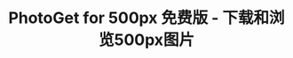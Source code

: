 ---
description: 浏览500px的图片。用下来速度比官方的app快。
layout: post
results:
- primaryGenreName: Photo & Video
  version: '1.0'
  trackViewUrl: https://itunes.apple.com/cn/app/photoget-for-500px-mian-fei/id657223970?mt=8&uo=4
  artworkUrl100: http://a1264.phobos.apple.com/us/r1000/010/Purple2/v4/7d/6f/86/7d6f8648-2f13-83a7-5389-a0c667479132/mzl.jdgtacgw.png
  artworkUrl60: http://a1698.phobos.apple.com/us/r1000/031/Purple/v4/da/97/92/da9792ba-2ac7-3fdb-92f6-cdefc89b38e1/Icon.png
  userRatingCountForCurrentVersion: 1
  sellerName: WANG WENWU
  supportedDevices:
  - iPodTouchourthGen
  - iPadWifi
  - iPadThirdGen
  - iPhone-3GS
  - iPhone4
  - iPadFourthGen
  - iPodTouchThirdGen
  - iPad3G
  - iPad23G
  - iPad2Wifi
  - iPadMini
  - iPadThirdGen4G
  - iPodTouchFifthGen
  - iPhone4S
  - iPadFourthGen4G
  - iPhone5
  - iPadMini4G
  genres:
  - 摄影与录像
  - 效率
  trackName: PhotoGet for 500px 免费版 - 下载和浏览500px图片
  description: "在高清图片社区500px上可以看到精美的图片墙，你还可以在其中探索令人振奋的风景图片，寻觅可爱野生动物的卖萌时刻，捕捉惊艳的肖像照...
    \nPhotoGet for 500px是高清图片控的最爱，你值得拥有! \n\nPhotoGet for 500px是目前App Store上最好使用的500px批量图片下载工具，界面友好，支持批量下载，同时支持iPhone和iPad。
    \nPhotoGet for 500px能够批量下载所有500px上的图片。 \n\n我们的特点： \n1. 下载流行的，编辑推荐的，即将呈现的，新鲜的和你自己上传的图片。
    \n2. 可以查看你关注，或关注你的用户图片。 \n3. 可以根据用户名，标签搜索500px上的图片。 \n4. 支持批量图片下载，你能同时选择和下载多张图片。
    \n5. 浏览一个用户的所有图片 - 当你发现一张自己喜欢的图片时, 能够很方便地查看该图片拥有者的所有图片. \n6. 浏览流行的，编辑推荐的，即将呈现的，新鲜的和你自己上传的图片。
    \n7. 分享图片 - 你可以通过Safari打开图片, 或通过推特和邮件分享图片。 \n8. iPhone和iPad的统一版本，只需购买一次就能在iPhone和iPad上完美使用，同时支持iPhone
    5，iPad mini。 \n\n帮助: \n问: 为什么下载不了我已经选择的图片？ \n答: 可能设置里500px访问系统相册的权限被关闭，可以通过以下设置打开：
    \n设置->隐私->相册->500px \n\n\n小提示: \n1. 如果程序出现闪退等问题，希望您先不要给我们一星或两星的差评，请及时发邮件给touchstudio_support@163.com，我们会第一时间给予您技术支持，谢谢。
    \n\n2. 为了能使用该应用，你需要注册一个500px的账号，并成功登录。 \n\n\nThis product uses the 500px
    API but is not endorsed or certified by 500px. \n\n如果你有任何问题，可以通过Email联系我们：touchstudio_support@163.com"
  price: 0
  trackId: 657223970
  releaseDate: '2013-06-27T04:49:02Z'
  screenshotUrls:
  - http://a3.mzstatic.com/us/r1000/037/Purple/v4/d5/b5/0d/d5b50d84-43d0-7924-80c7-e7a2f69beb68/mzl.qdkfpjxj.1136x1136-75.jpg
  - http://a5.mzstatic.com/us/r1000/034/Purple2/v4/6b/42/37/6b4237de-3856-ff29-9f4d-de93e80aa0b6/mzl.cbykrmxo.1136x1136-75.jpg
  - http://a2.mzstatic.com/us/r1000/050/Purple/v4/ee/0b/0b/ee0b0bd6-9b1f-eb58-cb48-475f58a91a8f/mzl.jzjrfppo.1136x1136-75.jpg
  - http://a5.mzstatic.com/us/r1000/056/Purple2/v4/7e/d9/02/7ed90223-3a7c-5b54-5b11-46201246131b/mzl.ntivkqla.1136x1136-75.jpg
  - http://a2.mzstatic.com/us/r1000/048/Purple/v4/c4/6c/4c/c46c4ca5-1b97-1a69-0dac-993c7db1c179/mzl.lvbtoprr.1136x1136-75.jpg
  artistViewUrl: https://itunes.apple.com/cn/artist/touchstudio/id536974456?uo=4
  primaryGenreId: 6008
  averageUserRatingForCurrentVersion: 1
  kind: software
  fileSizeBytes: '3766581'
  bundleId: com.jerry.pxPhotoGetFree
  trackContentRating: 17+
  artistName: TouchStudio
  trackCensoredName: PhotoGet for 500px 免费版 - 下载和浏览500px图片
  isGameCenterEnabled: false
  contentAdvisoryRating: 17+
  languageCodesISO2A:
  - EN
  - ZH
  - ZH
  features:
  - iosUniversal
  wrapperType: software
  artworkUrl512: http://a1264.phobos.apple.com/us/r1000/010/Purple2/v4/7d/6f/86/7d6f8648-2f13-83a7-5389-a0c667479132/mzl.jdgtacgw.png
  formattedPrice: 免费
  artistId: 536974456
  genreIds:
  - '6008'
  - '6007'
  currency: CNY
  ipadScreenshotUrls:
  - http://a3.mzstatic.com/us/r1000/042/Purple/v4/d8/a8/db/d8a8db33-d2fb-96a2-2988-93a8aed01f12/mzl.ccehhjik.480x480-75.jpg
  - http://a1.mzstatic.com/us/r1000/055/Purple2/v4/3f/a6/ab/3fa6ab59-b7e7-accc-65ba-9777397e9898/mzl.prqjbnqs.480x480-75.jpg
  - http://a3.mzstatic.com/us/r1000/013/Purple/v4/e0/b4/7e/e0b47e05-efcc-29fe-cb0e-7d678e518f35/mzl.wwevljqs.480x480-75.jpg
  - http://a1.mzstatic.com/us/r1000/049/Purple2/v4/af/aa/e3/afaae381-d273-2086-a4fa-4dd0ada17c99/mzl.vcpvvxxh.480x480-75.jpg
  - http://a2.mzstatic.com/us/r1000/046/Purple/v4/dd/56/65/dd5665e3-8d5a-5559-da2c-3b6f021442ac/mzl.yutinwrj.480x480-75.jpg
category: 摄影与录像
tags: tag1
resultCount: 1
title: PhotoGet for 500px 免费版 - 下载和浏览500px图片

---